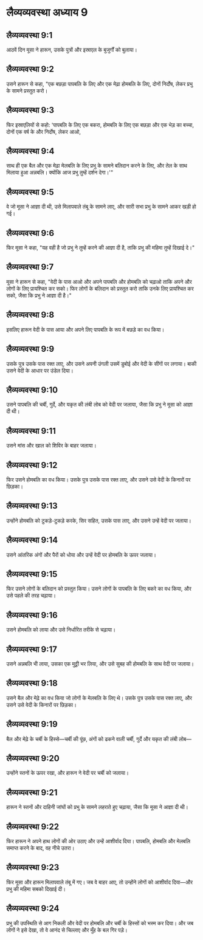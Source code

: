 # लैव्यव्यवस्था अध्याय 9

## लैव्यव्यवस्था 9:1
आठवें दिन मूसा ने हारून, उसके पुत्रों और इस्राएल के बुजुर्गों को बुलाया।

## लैव्यव्यवस्था 9:2
उसने हारून से कहा, "एक बछड़ा पापबलि के लिए और एक मेढ़ा होमबलि के लिए, दोनों निर्दोष, लेकर प्रभु के सामने प्रस्तुत करो।

## लैव्यव्यवस्था 9:3
फिर इस्राएलियों से कहो: 'पापबलि के लिए एक बकरा, होमबलि के लिए एक बछड़ा और एक भेड़ का बच्चा, दोनों एक वर्ष के और निर्दोष, लेकर आओ,

## लैव्यव्यवस्था 9:4
साथ ही एक बैल और एक मेढ़ा मेलबलि के लिए प्रभु के सामने बलिदान करने के लिए, और तेल के साथ मिलाया हुआ अन्नबलि। क्योंकि आज प्रभु तुम्हें दर्शन देगा।'"

## लैव्यव्यवस्था 9:5
वे जो मूसा ने आज्ञा दी थी, उसे मिलापवाले तंबू के सामने लाए, और सारी सभा प्रभु के सामने आकर खड़ी हो गई।

## लैव्यव्यवस्था 9:6
फिर मूसा ने कहा, "यह वही है जो प्रभु ने तुम्हें करने की आज्ञा दी है, ताकि प्रभु की महिमा तुम्हें दिखाई दे।"

## लैव्यव्यवस्था 9:7
मूसा ने हारून से कहा, "वेदी के पास आओ और अपने पापबलि और होमबलि को चढ़ाओ ताकि अपने और लोगों के लिए प्रायश्चित कर सको। फिर लोगों के बलिदान को प्रस्तुत करो ताकि उनके लिए प्रायश्चित कर सको, जैसा कि प्रभु ने आज्ञा दी है।"

## लैव्यव्यवस्था 9:8
इसलिए हारून वेदी के पास आया और अपने लिए पापबलि के रूप में बछड़े का वध किया।

## लैव्यव्यवस्था 9:9
उसके पुत्र उसके पास रक्त लाए, और उसने अपनी उंगली उसमें डुबोई और वेदी के सींगों पर लगाया। बाकी उसने वेदी के आधार पर उंडेल दिया।

## लैव्यव्यवस्था 9:10
उसने पापबलि की चर्बी, गुर्दे, और यकृत की लंबी लोब को वेदी पर जलाया, जैसा कि प्रभु ने मूसा को आज्ञा दी थी।

## लैव्यव्यवस्था 9:11
उसने मांस और खाल को शिविर के बाहर जलाया।

## लैव्यव्यवस्था 9:12
फिर उसने होमबलि का वध किया। उसके पुत्र उसके पास रक्त लाए, और उसने उसे वेदी के किनारों पर छिड़का।

## लैव्यव्यवस्था 9:13
उन्होंने होमबलि को टुकड़े-टुकड़े करके, सिर सहित, उसके पास लाए, और उसने उन्हें वेदी पर जलाया।

## लैव्यव्यवस्था 9:14
उसने आंतरिक अंगों और पैरों को धोया और उन्हें वेदी पर होमबलि के ऊपर जलाया।

## लैव्यव्यवस्था 9:15
फिर उसने लोगों के बलिदान को प्रस्तुत किया। उसने लोगों के पापबलि के लिए बकरे का वध किया, और उसे पहले की तरह चढ़ाया।

## लैव्यव्यवस्था 9:16
उसने होमबलि को लाया और उसे निर्धारित तरीके से चढ़ाया।

## लैव्यव्यवस्था 9:17
उसने अन्नबलि भी लाया, उसका एक मुट्ठी भर लिया, और उसे सुबह की होमबलि के साथ वेदी पर जलाया।

## लैव्यव्यवस्था 9:18
उसने बैल और मेढ़े का वध किया जो लोगों के मेलबलि के लिए थे। उसके पुत्र उसके पास रक्त लाए, और उसने उसे वेदी के किनारों पर छिड़का।

## लैव्यव्यवस्था 9:19
बैल और मेढ़े के चर्बी के हिस्से—चर्बी की पूंछ, अंगों को ढकने वाली चर्बी, गुर्दे और यकृत की लंबी लोब—

## लैव्यव्यवस्था 9:20
उन्होंने स्तनों के ऊपर रखा, और हारून ने वेदी पर चर्बी को जलाया।

## लैव्यव्यवस्था 9:21
हारून ने स्तनों और दाहिनी जांघों को प्रभु के सामने लहराते हुए चढ़ाया, जैसा कि मूसा ने आज्ञा दी थी।

## लैव्यव्यवस्था 9:22
फिर हारून ने अपने हाथ लोगों की ओर उठाए और उन्हें आशीर्वाद दिया। पापबलि, होमबलि और मेलबलि समाप्त करने के बाद, वह नीचे उतरा।

## लैव्यव्यवस्था 9:23
फिर मूसा और हारून मिलापवाले तंबू में गए। जब वे बाहर आए, तो उन्होंने लोगों को आशीर्वाद दिया—और प्रभु की महिमा सबको दिखाई दी।

## लैव्यव्यवस्था 9:24
प्रभु की उपस्थिति से आग निकली और वेदी पर होमबलि और चर्बी के हिस्सों को भस्म कर दिया। और जब लोगों ने इसे देखा, तो वे आनंद से चिल्लाए और मुँह के बल गिर पड़े।
